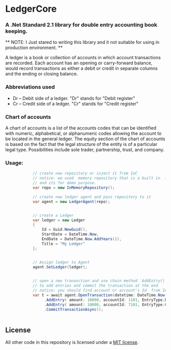 # LedgerCore
### A .Net Standard 2.1 library for double entry accounting book keeping. 

** NOTE: I Just stared to writing this library and it not suitable for using in production environment. **

A ledger is a book or collection of accounts in which account transactions are recorded. Each account has an opening or carry-forward balance, would record transactions as either a debit or credit in separate columns and the ending or closing balance.

### Abbreviations used
- Dr – Debit side of a ledger. "Dr" stands for "Debit register"
- Cr – Credit side of a ledger. "Cr" stands for "Credit register"

### Chart of accounts
A chart of accounts is a list of the accounts codes that can be identified with numeric, alphabetical, or alphanumeric codes allowing the account to be located in the general ledger. The equity section of the chart of accounts is based on the fact that the legal structure of the entity is of a particular legal type. Possibilities include sole trader, partnership, trust, and company.

### Usage:
```C#
            // create new repository or inject it from IoC
            // notice: we used  memory repository that is a built in  implementation of IRepository 
            // and its for demo purpose.
            var repo = new InMemoryRepository();

            // create new ledger agent and pass repository to it
            var agent = new LedgerAgent(repo);


            // create a Ledger
            var ledger = new Ledger
            {
                Id = Guid.NewGuid(),
                StartDate = DateTime.Now,
                EndDate = DateTime.Now.AddYears(1),
                Title = "My Ledger"
            };


            // Assign ledger to Agent 
            agent.SetLedger(ledger);

            
            // open a new tranasction and use chain method `AddEntry()`
            // to add entries and commit the transaction at the end
            // notice: you should find account or account's Id  from IAccountAgent before adding entries:
            var t = await agent.OpenTransaction(datetime: DateTime.Now, note: "Buy a car")
                 .AddEntry( amount: 10000, accountId: 1101, EntryType.DEBIT, note: "some note")
                 .AddEntry( amount: 10000, accountId: 7101, EntryType.CREDIT, note: "some other note")
                 .CommitTransactionAsync();
               

```

## License
All other code in this repository is licensed under a [MIT license](https://github.com/inamvar/LedgerCore/blob/main/LICENSE).

